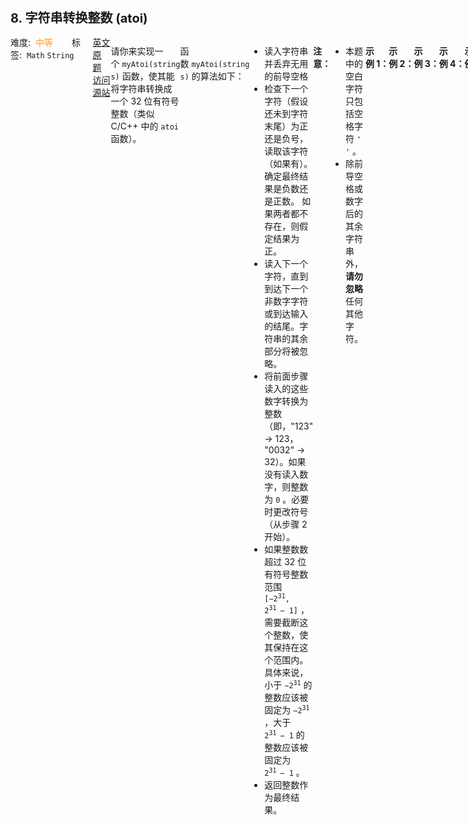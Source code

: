 <div style="font-size: 20px; margin-bottom: 15px; font-weight: bold;">8. 字符串转换整数 (atoi)</div>
<div style="display: flex; font-size: 14px; justify-content: space-between;"><div><span style="margin-right: 30px;">难度:&nbsp;&nbsp;<label style="color: rgb(255, 161, 25);">中等</label></span><span style="margin-right: 30px;">标签:&nbsp;&nbsp;<code>Math</code>&nbsp;<code>String</code></span></div><div><span style="margin-right: 15px;"><a href="https://leetcode.com/problems/string-to-integer-atoi/">英文原题</a></span><span><a href="https://leetcode-cn.com/problems/string-to-integer-atoi/">访问源站</a></span></div>
<hr style="height: 1px; margin: 1em 0px;" />
<p>请你来实现一个 <code>myAtoi(string s)</code> 函数，使其能将字符串转换成一个 32 位有符号整数（类似 C/C++ 中的 <code>atoi</code> 函数）。</p>

<p>函数 <code>myAtoi(string s)</code> 的算法如下：</p>

<ul>
	<li>读入字符串并丢弃无用的前导空格</li>
	<li>检查下一个字符（假设还未到字符末尾）为正还是负号，读取该字符（如果有）。 确定最终结果是负数还是正数。 如果两者都不存在，则假定结果为正。</li>
	<li>读入下一个字符，直到到达下一个非数字字符或到达输入的结尾。字符串的其余部分将被忽略。</li>
	<li>将前面步骤读入的这些数字转换为整数（即，"123" -> 123， "0032" -> 32）。如果没有读入数字，则整数为 <code>0</code> 。必要时更改符号（从步骤 2 开始）。</li>
	<li>如果整数数超过 32 位有符号整数范围 <code>[−2<sup>31</sup>,  2<sup>31 </sup>− 1]</code> ，需要截断这个整数，使其保持在这个范围内。具体来说，小于 <code>−2<sup>31</sup></code> 的整数应该被固定为 <code>−2<sup>31</sup></code> ，大于 <code>2<sup>31 </sup>− 1</code> 的整数应该被固定为 <code>2<sup>31 </sup>− 1</code> 。</li>
	<li>返回整数作为最终结果。</li>
</ul>

<p><strong>注意：</strong></p>

<ul>
	<li>本题中的空白字符只包括空格字符 <code>' '</code> 。</li>
	<li>除前导空格或数字后的其余字符串外，<strong>请勿忽略</strong> 任何其他字符。</li>
</ul>

<p> </p>

<p><strong>示例 1：</strong></p>

<pre>
<strong>输入：</strong>s = "42"
<strong>输出：</strong>42
<strong>解释：</strong>加粗的字符串为已经读入的字符，插入符号是当前读取的字符。
第 1 步："42"（当前没有读入字符，因为没有前导空格）
         ^
第 2 步："42"（当前没有读入字符，因为这里不存在 '-' 或者 '+'）
         ^
第 3 步："<strong>42</strong>"（读入 "42"）
           ^
解析得到整数 42 。
由于 "42" 在范围 [-2<sup>31</sup>, 2<sup>31</sup> - 1] 内，最终结果为 42 。</pre>

<p><strong>示例 2：</strong></p>

<pre>
<strong>输入：</strong>s = "   -42"
<strong>输出：</strong>-42
<strong>解释：</strong>
第 1 步："<strong>   </strong>-42"（读入前导空格，但忽视掉）
            ^
第 2 步："   <strong>-</strong>42"（读入 '-' 字符，所以结果应该是负数）
             ^
第 3 步："   -<strong>42</strong>"（读入 "42"）
               ^
解析得到整数 -42 。
由于 "-42" 在范围 [-2<sup>31</sup>, 2<sup>31</sup> - 1] 内，最终结果为 -42 。
</pre>

<p><strong>示例 3：</strong></p>

<pre>
<strong>输入：</strong>s = "4193 with words"
<strong>输出：</strong>4193
<strong>解释：</strong>
第 1 步："4193 with words"（当前没有读入字符，因为没有前导空格）
         ^
第 2 步："4193 with words"（当前没有读入字符，因为这里不存在 '-' 或者 '+'）
         ^
第 3 步："<strong>4193</strong> with words"（读入 "4193"；由于下一个字符不是一个数字，所以读入停止）
             ^
解析得到整数 4193 。
由于 "4193" 在范围 [-2<sup>31</sup>, 2<sup>31</sup> - 1] 内，最终结果为 4193 。
</pre>

<p><strong>示例 4：</strong></p>

<pre>
<strong>输入：</strong>s = "words and 987"
<strong>输出：</strong>0
<strong>解释：</strong>
第 1 步："words and 987"（当前没有读入字符，因为没有前导空格）
         ^
第 2 步："words and 987"（当前没有读入字符，因为这里不存在 '-' 或者 '+'）
         ^
第 3 步："words and 987"（由于当前字符 'w' 不是一个数字，所以读入停止）
         ^
解析得到整数 0 ，因为没有读入任何数字。
由于 0 在范围 [-2<sup>31</sup>, 2<sup>31</sup> - 1] 内，最终结果为 0 。</pre>

<p><strong>示例 5：</strong></p>

<pre>
<strong>输入：</strong>s = "-91283472332"
<strong>输出：</strong>-2147483648
<strong>解释：</strong>
第 1 步："-91283472332"（当前没有读入字符，因为没有前导空格）
         ^
第 2 步："<strong>-</strong>91283472332"（读入 '-' 字符，所以结果应该是负数）
          ^
第 3 步："-<strong>91283472332</strong>"（读入 "91283472332"）
                     ^
解析得到整数 -91283472332 。
由于 -91283472332 小于范围 [-2<sup>31</sup>, 2<sup>31</sup> - 1] 的下界，最终结果被截断为 -2<sup>31</sup> = -2147483648 。</pre>

<p> </p>

<p><strong>提示：</strong></p>

<ul>
	<li><code>0 &lt;= s.length &lt;= 200</code></li>
	<li><code>s</code> 由英文字母（大写和小写）、数字（<code>0-9</code>）、<code>' '</code>、<code>'+'</code>、<code>'-'</code> 和 <code>'.'</code> 组成</li>
</ul>

<hr style="height: 1px; margin: 1em 0px;" />
<strong>第1次解答</strong>
```javascript
/**
 * @param {string} s
 * @return {number}
 */
var myAtoi = function (s) {
  // 定义结果集，存储最后的数字
  let result = 0;
  // 标记当前是否检测到过数字字符串，如果没有检测到数字字符串，则直接返回 0
  let isStartFlag = false;
  // 检测到数字字符串后，需要标记这个字符串的起始位置和结束位置
  let startIndex = 0,
    endIndex = 0;
  // 判断当前是否为负数
  let isNagitive = false;
  // 从字符串头部开始找，找到尾部，当第一次出现数字字符串或者 - / + 时，标记当前进入数字字符串了，直到遇到不是数字字符串之后停止
  for (; endIndex < s.length; endIndex++) {
    // 暂存一下当前字符串
    let str = s[endIndex];
    // 如果当前字符串是 - / + / 0～9
    if (str === "-" || str === "+" || (str >= "0" && str <= "9")) {
      // 如果当前没被标记过，则被认为是第一次找到数字字符串
      if (!isStartFlag) {
        // 保存一下起始的位置
        startIndex = endIndex;
        // 标记一下
        isStartFlag = true;
        // 如果读到的是一个 - 号。则标记为负数
        if (str === "-") isNagitive = true;
      } else {
        // 这里处理一个特殊的case："   -123-123+123 "
        if (str === "-" || str === "+") break;
      }
    } else {
      // 如果不是数字字符串且当前已经被标记过进入数字字符串了，则停止往后找
      if (isStartFlag) break;
      // 这里处理一个特殊case：如果不是以数字字符串开头，或者空字符开头，则直接返回0
      // 即没进入数字字符串查找，并且 str 还不是空字符
      if (!isStartFlag && str !== " ") {
        return 0;
      }
    }
  }

  // 如果到最后都没进入数字字符串状态，则直接返回 0，case： "     "
  if (!isStartFlag) return 0;

  // 定义数字字符串的起始索引，如果开头没有 - / +，则从 startIndex 开始，否则往后走一个
  let i = startIndex + (s[startIndex] === "-" || s[startIndex] === "+" ? 1 : 0);

  // 标准的字符串转数字
  for (i; i < endIndex; i++) {
    let digNum = s[i];
    result = result * 10 + parseInt(digNum);
  }

  // 结果转负数或者正数
  result = isNagitive ? -1 * result : result;

  // 比较边界条件
  if (Math.pow(2, 31) * -1 > result) return Math.pow(2, 31) * -1;
  if (Math.pow(2, 31) - 1 < result) return Math.pow(2, 31) - 1;
  return result;
};
```